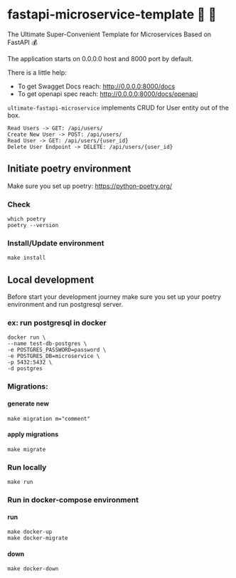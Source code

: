 # fastapi-microservice-template :floppy_disk: :green_heart:
The Ultimate Super-Convenient Template for Microservices Based on FastAPI :moneybag:

The application starts on 0.0.0.0 host and 8000 port by default.

There is a little help:
- To get Swagget Docs reach: http://0.0.0.0:8000/docs
- To get openapi spec reach: http://0.0.0.0:8000/docs/openapi

`ultimate-fastapi-microservice` implements CRUD for User entity out of the box.

```
Read Users -> GET: /api/users/
Create New User -> POST: /api/users/
Read User -> GET: /api/users/{user_id}
Delete User Endpoint -> DELETE: /api/users/{user_id}
```


## Initiate poetry environment
Make sure you set up poetry: https://python-poetry.org/

### Check
    which poetry
    poetry --version

### Install/Update environment

    make install

## Local development
Before start your development journey make sure you set up your poetry environment and run postgresql server.

### ex: run postgresql in docker
    docker run \
    --name test-db-postgres \
    -e POSTGRES_PASSWORD=password \
    -e POSTGRES_DB=microservice \
    -p 5432:5432 \
    -d postgres

### Migrations:

#### generate new
    make migration m="comment"

#### apply migrations
    make migrate

### Run locally
    make run

### Run in docker-compose environment
    
#### run
    make docker-up
    make docker-migrate

#### down
    make docker-down
